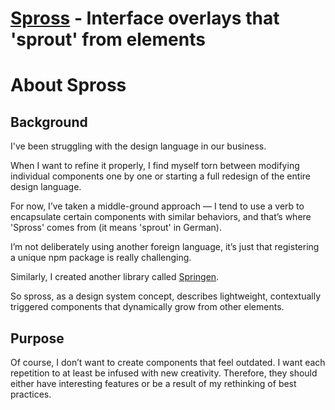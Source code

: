 # [Spross](https://wxad.design/spross) - Interface overlays that 'sprout' from elements

# About Spross

## Background

I've been struggling with the design language in our business.

When I want to refine it properly, I find myself torn between modifying individual components one by one or starting a full redesign of the entire design language.

For now, I’ve taken a middle-ground approach — I tend to use a verb to encapsulate certain components with similar behaviors, and that’s where 'Spross' comes from (it means 'sprout' in German).

I’m not deliberately using another foreign language, it’s just that registering a unique npm package is really challenging.

Similarly, I created another library called [Springen](https://wxad.design/springen).

So spross, as a design system concept, describes lightweight, contextually triggered components that dynamically grow from other elements.

## Purpose

Of course, I don’t want to create components that feel outdated. I want each repetition to at least be infused with new creativity. Therefore, they should either have interesting features or be a result of my rethinking of best practices.
